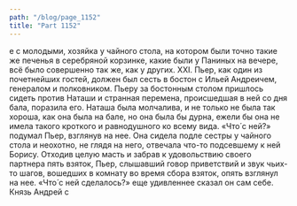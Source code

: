 ```yaml
---
path: "/blog/page_1152"
title: "Part 1152"
---
```


е с молодыми, хозяйка у чайного стола, на котором были точно такие же печенья в серебряной корзинке, какие были у Паниных на вечере, всё было совершенно так же, как у других.
XXI.
Пьер, как один из почетнейших гостей, должен был сесть в бостон с Ильей Андреичем, генералом и полковником. Пьеру за бостонным столом пришлось сидеть против Наташи и странная перемена, происшедшая в ней со дня бала, поразила его. Наташа была молчалива, и не только не была так хороша, как она была на бале, но она была бы дурна, ежели бы она не имела такого кроткого и равнодушного ко всему вида.
«Что́ с ней?» подумал Пьер, взглянув на нее. Она сидела подле сестры у чайного стола и неохотно, не глядя на него, отвечала что-то подсевшему к ней Борису. Отходив целую масть и забрав к удовольствию своего партнера пять взяток, Пьер, слышавший говор приветствий и звук чьих-то шагов, вошедших в комнату во время сбора взяток, опять взглянул на нее.
«Что́ с ней сделалось?» еще удивленнее сказал он сам себе.
Князь Андрей с
